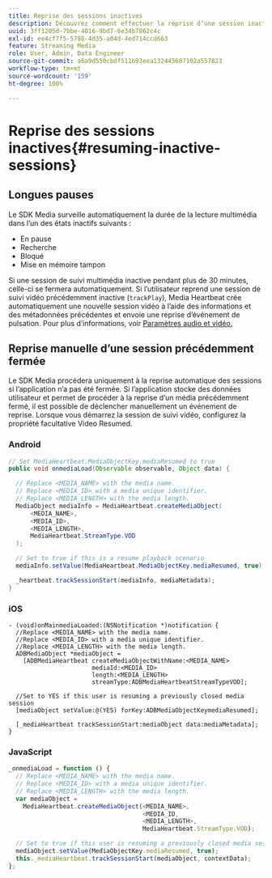 ```yaml
---
title: Reprise des sessions inactives
description: Découvrez comment effectuer la reprise dʼune session inactive.
uuid: 3ff1205d-7bbe-4016-9bd7-6e34b7862c4c
exl-id: ee4cf7f5-5788-4d35-a04d-4ed714ccd663
feature: Streaming Media
role: User, Admin, Data Engineer
source-git-commit: a6a9d550cbdf511b93eea132445607102a557823
workflow-type: tm+mt
source-wordcount: '159'
ht-degree: 100%

---
```


# Reprise des sessions inactives{#resuming-inactive-sessions}

## Longues pauses

Le SDK Media surveille automatiquement la durée de la lecture multimédia dans l’un des états inactifs suivants :

* En pause
* Recherche
* Bloqué
* Mise en mémoire tampon

Si une session de suivi multimédia inactive pendant plus de 30 minutes, celle-ci se fermera automatiquement. Si l’utilisateur reprend une session de suivi vidéo précédemment inactive (`trackPlay`), Media Heartbeat crée automatiquement une nouvelle session vidéo à l’aide des informations et des métadonnées précédentes et envoie une reprise d’événement de pulsation. Pour plus d’informations, voir [Paramètres audio et vidéo.](/help/implementation/variables/audio-video-parameters.md)


## Reprise manuelle d’une session précédemment fermée

Le SDK Media procédera uniquement à la reprise automatique des sessions si l’application n’a pas été fermée. Si l’application stocke des données utilisateur et permet de procéder à la reprise d’un média précédemment fermé, il est possible de déclencher manuellement un événement de reprise. Lorsque vous démarrez la session de suivi vidéo, configurez la propriété facultative Video Resumed.

### Android

```java
// Set MediaHeartbeat.MediaObjectKey.mediaResumed to true
public void onmediaLoad(Observable observable, Object data) {

  // Replace <MEDIA_NAME> with the media name.
  // Replace <MEDIA_ID> with a media unique identifier.
  // Replace <MEDIA_LENGTH> with the media length.  
  MediaObject mediaInfo = MediaHeartbeat.createMediaObject(  
      <MEDIA_NAME>,  
      <MEDIA_ID>,  
      <MEDIA_LENGTH>,  
      MediaHeartbeat.StreamType.VOD
  );

  // Set to true if this is a resume playback scenario
  mediaInfo.setValue(MediaHeartbeat.MediaObjectKey.mediaResumed, true);

  _heartbeat.trackSessionStart(mediaInfo, mediaMetadata);
}
```

### iOS

```
- (void)onMainmediaLoaded:(NSNotification *)notification {
  //Replace <MEDIA_NAME> with the media name.
  //Replace <MEDIA_ID> with a media unique identifier.
  //Replace <MEDIA_LENGTH> with the media length.     
  ADBMediaObject *mediaObject =  
    [ADBMediaHeartbeat createMediaObjectWithName:<MEDIA_NAME>
                       mediaId:<MEDIA_ID>
                       length:<MEDIA_LENGTH>
                       streamType:ADBMediaHeartbeatStreamTypeVOD];

  //Set to YES if this user is resuming a previously closed media session
  [mediaObject setValue:@(YES) forKey:ADBMediaObjectKeymediaResumed];

  [_mediaHeartbeat trackSessionStart:mediaObject data:mediaMetadata];
}
```

### JavaScript

```js
_onmediaLoad = function () {
  // Replace <MEDIA_NAME> with the media name.
  // Replace <MEDIA_ID> with a media unique identifier.
  // Replace <MEDIA_LENGTH> with the media length.  
  var mediaObject =  
    MediaHeartbeat.createMediaObject(<MEDIA_NAME>,  
                                     <MEDIA_ID,  
                                     <MEDIA_LENGTH>,  
                                     MediaHeartbeat.StreamType.VOD);

  // Set to true if this user is resuming a previously closed media session
  mediaObject.setValue(MediaObjectKey.mediaResumed, true);
  this._mediaHeartbeat.trackSessionStart(mediaObject, contextData);
};
```
